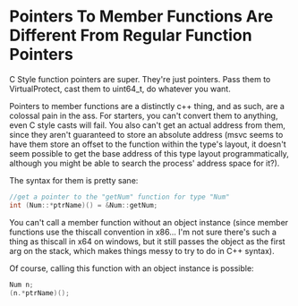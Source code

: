 # Pointers To Member Functions Are Different From Regular Function Pointers

C Style function pointers are super. They're just pointers. Pass them to VirtualProtect, cast them to uint64_t, do whatever you want. 

Pointers to member functions are a distinctly c++ thing, and as such, are a colossal pain in the ass. For starters, you can't convert them to anything, even C style casts will fail. You also can't get an actual address from them, since they aren't guaranteed to store an absolute address (msvc seems to have them store an offset to the function within the type's layout, it doesn't seem possible to get the base address of this type layout programmatically, although you might be able to search the process' address space for it?).  

The syntax for them is pretty sane: 
```c
//get a pointer to the "getNum" function for type "Num"
int (Num::*ptrName)() = &Num::getNum;
```

You can't call a member function without an object instance (since member functions use the thiscall convention in x86... I'm not sure there's such a thing as thiscall in x64 on windows, but it still passes the object as the first arg on the stack, which makes things messy to try to do in C++ syntax). 

Of course, calling this function with an object instance is possible: 

```c
Num n;
(n.*ptrName)();
```



